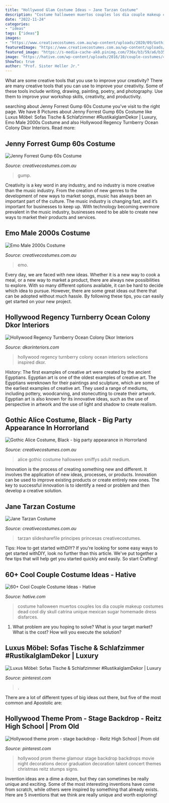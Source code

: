 ```yaml
---
title: "Hollywood Glam Costume Ideas ~ Jane Tarzan Costume"
description: "Costume halloween muertos couples los dia couple makeup costumes dead cool diy skull catrina unique mexican sugar homemade dress disfarces"
date: "2022-11-24"
categories:
- "ideas"
tags: ["ideas"]
images:
- "https://www.creativecostumes.com.au/wp-content/uploads/2020/09/Gothic-Alice-Costume-Black.jpg"
featuredImage: "https://www.creativecostumes.com.au/wp-content/uploads/2017/03/unspecified1-768x1024.jpg"
featured_image: "https://s-media-cache-ak0.pinimg.com/736x/b3/59/a6/b359a65c6f9a33c1134a7920b6daa71c.jpg"
image: "https://hative.com/wp-content/uploads/2016/10/couple-costumes/48-couple-costume-ideas-2.jpg"
ShowToc: true
author: "Prof. Sister Heller Jr."
---
```



What are some creative tools that you use to improve your creativity?
There are many creative tools that you can use to improve your creativity. Some of these tools include writing, drawing, painting, poetry, and photography. Use them to improve your workshop skills, creativity, and productivity.

	

		
searching about Jenny Forrest Gump 60s Costume you've visit to the right page. We have 8 Pictures about Jenny Forrest Gump 60s Costume like Luxus Möbel: Sofas Tische &amp; Schlafzimmer #RustikalglamDekor | Luxury, Emo Male 2000s Costume and also Hollywood Regency Turnberry Ocean Colony Dkor Interiors. Read more:
		
    
## Jenny Forrest Gump 60s Costume

<img loading=lazy src="https://www.creativecostumes.com.au/wp-content/uploads/2018/07/CC_April_18_051-768x1024.jpg" onerror="this.onerror=null;this.src='https://tse2.mm.bing.net/th?id=OIP.Zhlg_zvWFvqi0N8Mn0D5DQHaJ4&amp;pid=15.1';" alt="Jenny Forrest Gump 60s Costume">

_Source: creativecostumes.com.au_

>gump. 

	

Creativity is a key word in any industry, and no industry is more creative than the music industry. From the creation of new genres to the development of new ways to market songs, music has always been an important part of the culture. The music industry is changing fast, and it’s important for businesses to keep up. With technology becoming evermore prevalent in the music industry, businesses need to be able to create new ways to market their products and services.

    
## Emo Male 2000s Costume

<img loading=lazy src="https://www.creativecostumes.com.au/wp-content/uploads/2017/03/unspecified1-768x1024.jpg" onerror="this.onerror=null;this.src='https://tse1.mm.bing.net/th?id=OIP.XgzqDVqLwYTWgVOXh4xakQHaJ4&amp;pid=15.1';" alt="Emo Male 2000s Costume">

_Source: creativecostumes.com.au_

>emo. 

	

Every day, we are faced with new ideas. Whether it is a new way to cook a meal, or a new way to market a product, there are always new possibilities to explore. With so many different options available, it can be hard to decide which idea to pursue. However, there are some great ideas out there that can be adopted without much hassle. By following these tips, you can easily get started on your new project.

    
## Hollywood Regency Turnberry Ocean Colony Dkor Interiors

<img loading=lazy src="https://www.dkorinteriors.com/wp-content/uploads/2014/09/Hollywood-Regency-5.jpg" onerror="this.onerror=null;this.src='https://tse1.mm.bing.net/th?id=OIP.tSO8G1ba0TnEOnfixM6MYQHaLH&amp;pid=15.1';" alt="Hollywood Regency Turnberry Ocean Colony Dkor Interiors">

_Source: dkorinteriors.com_

>hollywood regency turnberry colony ocean interiors selections inspired dkor. 

	

History: The first examples of creative art were created by the ancient Egyptians.
Egyptian art is one of the oldest examples of creative art. The Egyptians wereknown for their paintings and sculpture, which are some of the earliest examples of creative art. They used a range of mediums, including pottery, woodcarving, and stonecutting to create their artwork. Egyptian art is also known for its innovative ideas, such as the use of perspective in artwork and the use of light and shadow to create realism.

    
## Gothic Alice Costume, Black - Big Party Appearance In Horrorland

<img loading=lazy src="https://www.creativecostumes.com.au/wp-content/uploads/2020/09/Gothic-Alice-Costume-Black.jpg" onerror="this.onerror=null;this.src='https://tse2.mm.bing.net/th?id=OIP.t1QiSt840zz3t5ZygU7d9QHaJ4&amp;pid=15.1';" alt="Gothic Alice Costume, Black - big party appearance in Horrorland">

_Source: creativecostumes.com.au_

>alice gothic costume halloween smiffys adult medium. 

	

Innovation is the process of creating something new and different. It involves the application of new ideas, processes, or products. Innovation can be used to improve existing products or create entirely new ones. The key to successful innovation is to identify a need or problem and then develop a creative solution.

    
## Jane Tarzan Costume

<img loading=lazy src="https://www.creativecostumes.com.au/wp-content/uploads/2018/07/CC_April_18_162-768x1024.jpg" onerror="this.onerror=null;this.src='https://tse3.mm.bing.net/th?id=OIP.rOEhoOk5CZ20X8ouqhXODwHaJ4&amp;pid=15.1';" alt="Jane Tarzan Costume">

_Source: creativecostumes.com.au_

>tarzan slidesharefile principes princesas creativecostumes. 

	

Tips: How to get started withDIY?
If you're looking for some easy ways to get started withDIY, look no further than this article. We've put together a few tips that will help get you started quickly and easily. So start Crafting!

    
## 60+ Cool Couple Costume Ideas - Hative

<img loading=lazy src="https://hative.com/wp-content/uploads/2016/10/couple-costumes/48-couple-costume-ideas-2.jpg" onerror="this.onerror=null;this.src='https://tse4.mm.bing.net/th?id=OIP.VWY0OSmQFXVfjhpxTSERSwHaJt&amp;pid=15.1';" alt="60+ Cool Couple Costume Ideas - Hative">

_Source: hative.com_

>costume halloween muertos couples los dia couple makeup costumes dead cool diy skull catrina unique mexican sugar homemade dress disfarces. 

	

1. What problem are you hoping to solve? What is your target market? What is the cost? How will you execute the solution?

    
## Luxus Möbel: Sofas Tische &amp; Schlafzimmer #RustikalglamDekor | Luxury

<img loading=lazy src="https://i.pinimg.com/736x/c1/ca/44/c1ca44c76e190a046748cc8a06d11317.jpg" onerror="this.onerror=null;this.src='https://tse4.mm.bing.net/th?id=OIP.LFF-vvund9iIUK2CjTYDEAHaJ3&amp;pid=15.1';" alt="Luxus Möbel: Sofas Tische &amp; Schlafzimmer #RustikalglamDekor | Luxury">

_Source: pinterest.com_

>. 

	

There are a lot of different types of big ideas out there, but five of the most common and Apostolic are: 

    
## Hollywood Theme Prom - Stage Backdrop - Reitz High School | Prom Old

<img loading=lazy src="https://s-media-cache-ak0.pinimg.com/736x/b3/59/a6/b359a65c6f9a33c1134a7920b6daa71c.jpg" onerror="this.onerror=null;this.src='https://tse1.mm.bing.net/th?id=OIP.lY7a_24DXKvnhhsCt1_QdQHaFj&amp;pid=15.1';" alt="Hollywood theme prom - stage backdrop - Reitz High School | Prom old">

_Source: pinterest.com_

>hollywood prom theme glamour stage backdrop backdrops movie night decorations decor graduation decoration talent concert themes christmas reitz stumps signs. 

	

Invention ideas are a dime a dozen, but they can sometimes be really unique and exciting. Some of the most interesting inventions have come from scratch, while others were inspired by something that already exists. Here are 5 inventions that we think are really unique and worth exploring!

